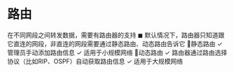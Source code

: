 # 路由

在不同网段之间转发数据，需要有路由器的支持
◼ 默认情况下，路由器只知道跟它直连的网段，非直连的网段需要通过静态路由、动态路由告诉它
静态路由
✓ 管理员手动添加路由信息
✓ 适用于小规模网络
动态路由
✓ 路由器通过路由选择协议（比如RIP、OSPF）自动获取路由信息
✓ 适用于大规模网络